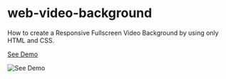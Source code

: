 # web-video-background

How to create a Responsive Fullscreen Video Background by using only HTML and CSS.

[See Demo](https://eliasfsdev.github.io/web-video-background)

![See Demo](https://github.com/eliasFsDev/js-clock/blob/master/faveicon.PNG)
